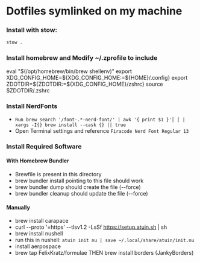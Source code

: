 # Dotfiles symlinked on my machine

### Install with stow:
```bash
stow .
```

### Install homebrew and Modify ~/.zprofile to include
eval "$(/opt/homebrew/bin/brew shellenv)"
export XDG_CONFIG_HOME=${XDG_CONFIG_HOME:=${HOME}/.config}
export ZDOTDIR=${ZDOTDIR:=${XDG_CONFIG_HOME}/zshrc}
source $ZDOTDIR/.zshrc

### Install NerdFonts
* `Run brew search '/font-.*-nerd-font/' | awk '{ print $1 }'│
 │ | xargs -I{} brew install --cask {} || true`
* Open Terminal settings and reference `Firacode Nerd Font Regular 13`

### Install Required Software

#### With Homebrew Bundler
* Brewfile is present in this directory
* brew bundler install pointing to this file should work
* brew bundler dump should create the file (--force)
* brew bundler cleanup should update the file (--force)
#### Manually
* brew install carapace
* curl --proto '=https' --tlsv1.2 -LsSf https://setup.atuin.sh | sh
* brew install nushell
* run this in nushell: `atuin init nu | save ~/.local/share/atuin/init.nu`
* install aerpospace
* brew tap FelixKratz/formulae THEN brew install borders (JankyBorders)